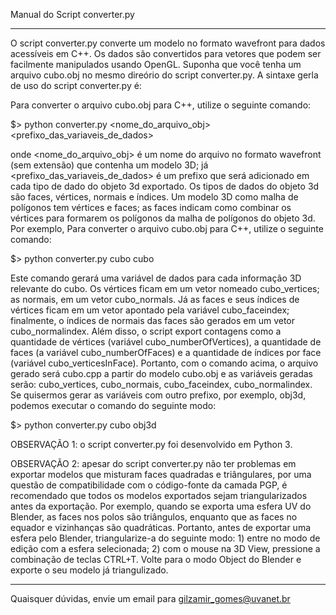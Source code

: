 
Manual do Script converter.py
*****************************

O script converter.py converte um modelo no formato wavefront para dados acessíveis em C++. Os dados são convertidos para vetores que podem ser facilmente manipulados usando OpenGL. Suponha que você tenha um arquivo cubo.obj no mesmo direório do script converter.py. A sintaxe gerla de uso do script converter.py é:

Para converter o arquivo cubo.obj para C++, utilize o seguinte comando:

$> python converter.py <nome_do_arquivo_obj> <prefixo_das_variaveis_de_dados>

onde <nome_do_arquivo_obj> é um nome do arquivo no formato wavefront (sem extensão) que contenha um modelo 3D; já <prefixo_das_variaveis_de_dados> é um prefixo que será adicionado em cada tipo de dado do objeto 3d exportado. Os tipos de dados do objeto 3d são faces, vértices, normais e índices. Um modelo 3D como malha de polígonos tem vértices e faces; as faces indicam como combinar os vértices para formarem os polígonos da malha de polígonos do objeto 3d. Por exemplo, Para converter o arquivo cubo.obj para C++, utilize o seguinte comando:

$> python converter.py cubo cubo

Este comando gerará uma variável de dados para cada informação 3D relevante do cubo. Os vértices ficam em um vetor nomeado cubo_vertices; as normais, em um vetor cubo_normals. Já as faces e seus índices de vértices ficam em um vetor apontado pela variável cubo_faceindex; finalmente, o índices de normais das faces são gerados em um vetor cubo_normalindex. Além disso, o script export contagens como a quantidade de vértices (variável cubo_numberOfVertices), a quantidade de faces (a variável cubo_numberOfFaces) e a quantidade de índices por face (variável cubo_verticesInFace). Portanto, com o comando acima, o arquivo gerado será cubo.cpp a partir do modelo cubo.obj e as variáveis geradas serão: cubo_vertices, cubo_normais, cubo_faceindex, cubo_normalindex. Se quisermos gerar as variáveis com outro prefixo, por exemplo, obj3d, podemos executar o comando do seguinte modo:

$> python converter.py cubo obj3d

OBSERVAÇÃO 1: o script converter.py foi desenvolvido em Python 3.

OBSERVAÇÃO 2: apesar do script converter.py não ter problemas em exportar modelos que misturam faces quadradas e triângulares, por uma questão de compatibilidade com o código-fonte da camada PGP, é recomendado que todos os modelos exportados sejam triangularizados antes da exportação. Por exemplo, quando se exporta uma esfera UV do Blender, as faces nos polos são triângulos, enquanto que as faces no equador e vizinhanças são quadráticas. Portanto, antes de exportar uma esfera pelo Blender, triangularize-a do seguinte modo: 1) entre no modo de edição com a esfera selecionada; 2) com o mouse na 3D View, pressione a combinação de teclas CTRL+T. Volte para o modo Object do Blender e exporte o seu modelo já triangulizado.

----------------------------------------------------------------
Quaisquer dúvidas, envie um email para gilzamir_gomes@uvanet.br